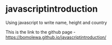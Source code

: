 # javascriptintroduction
Using javascript to write name, height and country

This is the link to the github page - https://bomolewa.github.io/javascriptintroduction/
